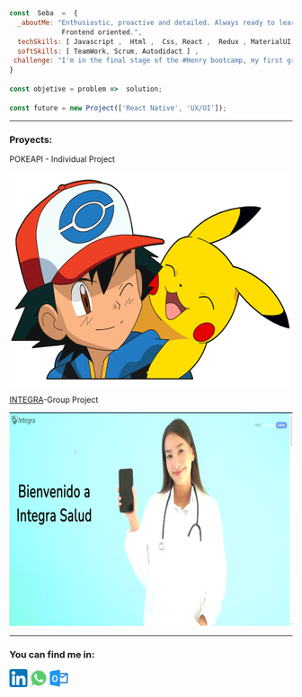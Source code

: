```js
const  Seba  =  {
  _aboutMe: "Enthusiastic, proactive and detailed. Always ready to learn and teach.
             Frontend oriented.",
  techSkills: [ Javascript ,  Html ,  Css, React ,  Redux , MaterialUI, Node] , 
  softSkills: [ TeamWork, Scrum, Autodidact ] , 
 challenge: "I'm in the final stage of the #Henry bootcamp, my first group project. " 
}

const objetive = problem =>  solution;

const future = new Project(['React Native', 'UX/UI']);

```
<hr>
<h3>Proyects:</h3>
<p>POKEAPI - Individual Project</p>
<img src='imagenes/pokemon.png' alt='pokeapi' height='380' width='540'>

<p><a href='https://integra-platform.web.app/'>INTEGRA<a/>-Group Project</p>
<a href='https://integra-platform.web.app/'><img src='imagenes/integra.png' alt='integra' height='380' width='540'><a/>
<hr>
<h3>You can find me in:</h3>

 [![LinkedIn](icons/linkedin.png)](https://www.linkedin.com/in/sebastiansanchezisame/)
 [![Whatsapp](icons/whatsapp.png)](https://wa.me/5493424097403)
 [![Outlook](icons/outlook.png)](mailto:sebastian.sanchezisame@outlook.com)
 
  






<!--
